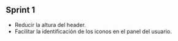 ## Sprint 1

* Reducir la altura del header.
* Facilitar la identificación de los iconos en el panel del usuario.